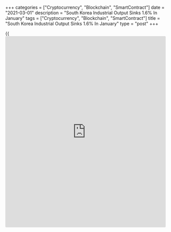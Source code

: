 +++
categories = ["Cryptocurrency", "Blockchain", "SmartContract"]
date = "2021-03-01"
description = "South Korea Industrial Output Sinks 1.6% In January"
tags = ["Cryptocurrency", "Blockchain", "SmartContract"]
title = "South Korea Industrial Output Sinks 1.6% In January"
type = "post"
+++

{{<iframe id="large-banner" src="https://www.bounty.group/#slide=13.0" width="100%" height="600" scrolling="no" style="border: 0px solid rgb(216, 221, 230); border-radius: 3px;">}}

Industrial production dropped a seasonally adjusted 1.6 percent on month
in January, Statistics Korea said on Tuesday.

That missed forecasts for an increase of 1.0 percent following the
downwardly revised 2.7 percent increase in December (originally 3.7
percent).

On a yearly basis, industrial production jumped 7.5 percent - beating
expectations for an increase of 5.3 percent following the downwardly
revised 2.5 percent gain in the previous month (originally 3.4 percent).

The index of all industry production was down 0.6 percent on month in
January and up 1.4 percent on year.

The Manufacturing Production fell 1.7 percent on month but increased 7.4
percent on year. The Manufacturing Shipment Index shed 0.9 percent on
month but increased 8.4 percent on year. The Manufacturing Inventory
Index sank 0.8 percent on month and 2.5 percent on year.

The Production Capacity Index shed 0.6 percent on month but increased
1.1 percent on year. The Index of Capacity Utilization Rate lost 1.5
percent on month but increased 5.8 percent on year.

The Manufacturing Average Capacity Utilization Rate in January marked
73.2 percent, down 1.1 percentage points from the previous month. The
Index of Services in January eased 0.2 percent on month and 2.0 percent
on year.

The Retail Sales Index in January climbed 1.6 percent on month and was
flat on year. The Equipment Investment Index jumped 6.2 percent on month
and 19.4 percent on year.

The Domestic Machinery Shipment Index in January spiked 7.8 percent on
year. The value of Domestic Machinery Orders Received in January tumbled
an annual 11.4 percent.

The value of Construction Completed at constant prices dropped 6.0
percent on month and 6.4 percent on year. The value of Construction
Orders Received at current prices spiked 10.6 percent on year.

The Composite Coincident Index in January eased 0.1 percent on month.
The Cyclical Component of Composite Coincident Index, which reflects
current economic situations, fell 0.2 points from the previous month.

The Composite Leading Index in January added 0.6 percent on month. The
Cyclical Component of Composite Leading Index, which predicts the
turning point in [business][1] cycle, rose 0.3 points on month.

Also on Tuesday, Statistics Korea said that the total value of retail
sales was up a seasonally adjusted 1.6 percent on month in January,
following the downwardly revised 0.1 percent increase in December
(originally 0.2 percent).

On a yearly basis, retail sales were unchanged following the downwardly
revised 2.1 percent drop in the previous month (originally -2.0
percent).

For comments and feedback [contact](https://www.playgroundfx.com/contact/): editorial@rtt[news](https://www.letsplayfx.com/blog/forex-news-website/).com

[Economic News][2]

 **What parts of the world are seeing the best (and worst) economic
performances lately? Click[here][3] to check out our [Econ Scorecard][3]
and find out! See up-to-the-moment [ranking](https://www.playgroundfx.com/blog/crypto-exchange-ranking/)s for the best and worst
performers in [GDP][4], [unemployment rate][5], [inflation][6] and much
more.**

   1. www.rtt[news](https://www.letsplayfx.com/blog/forex-news-website/).com/Content/Business.aspx
   2. www.rtt[news](https://www.letsplayfx.com/blog/forex-news-website/).com/Content/EconomicNews.aspx
   3. www.rtt[news](https://www.letsplayfx.com/blog/forex-news-website/).com/economic-scorecard/world-rank/PPI/highest-performance.aspx
   4. www.rtt[news](https://www.letsplayfx.com/blog/forex-news-website/).com/economic-scorecard/world-rank/GDP/highest-performance.aspx
   5. www.rtt[news](https://www.letsplayfx.com/blog/forex-news-website/).com/economic-scorecard/world-rank/unemployment-rate/lowest-performance.aspx
   6. www.rtt[news](https://www.letsplayfx.com/blog/forex-news-website/).com/economic-scorecard/world-rank/CPI/highest-performance.aspx